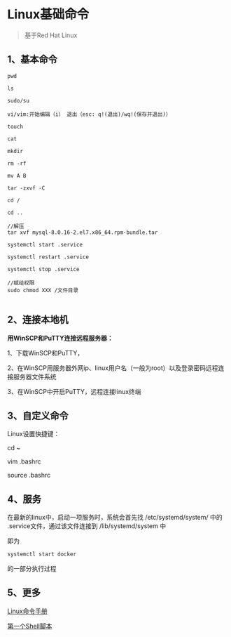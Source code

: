 # Linux基础命令

> 基于Red Hat Linux

## 1、基本命令

~~~
pwd
    
ls

sudo/su

vi/vim:开始编辑（i） 退出（esc: q!(退出)/wq!(保存并退出)）
    
touch

cat

mkdir

rm -rf

mv A B

tar -zxvf -C

cd /

cd ..

//解压
tar xvf mysql-8.0.16-2.el7.x86_64.rpm-bundle.tar
    
systemctl start .service
    
systemctl restart .service
    
systemctl stop .service
    
//赋给权限
sudo chmod XXX /文件目录


~~~

## 2、连接本地机

**用WinSCP和PuTTY连接远程服务器：**

1、下载WinSCP和PuTTY，

2、在WinSCP用服务器外网ip、linux用户名（一般为root）以及登录密码远程连接服务器文件系统

3、在WinSCP中开启PuTTY，远程连接linux终端

## 3、自定义命令

Linux设置快捷键：

cd ~

vim .bashrc

source .bashrc

## 4、服务

在最新的linux中，启动一项服务时，系统会首先找 /etc/systemd/system/ 中的 .service文件，通过该文件连接到 /lib/systemd/system 中

即为

~~~bash
systemctl start docker
~~~

的一部分执行过程

## 5、更多

[Linux命令手册](https://www.linuxcool.com/)

[第一个Shell脚本](http://c.biancheng.net/view/735.html)
